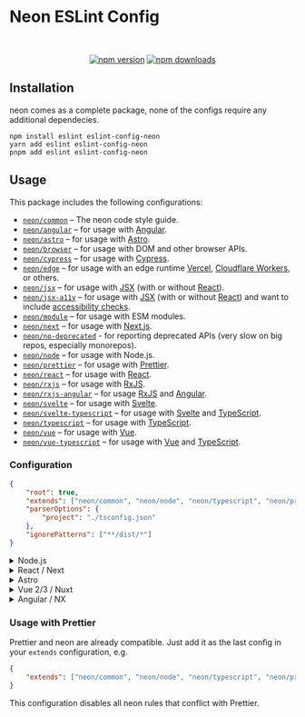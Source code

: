 # Neon ESLint Config

<div align="center">
	<br />
	<p>
		<a href="https://www.npmjs.com/package/eslint-config-neon"><img src="https://img.shields.io/npm/v/eslint-config-neon.svg?maxAge=3600" alt="npm version" /></a>
		<a href="https://www.npmjs.com/package/eslint-config-neon"><img src="https://img.shields.io/npm/dt/eslint-config-neon.svg?maxAge=3600" alt="npm downloads" /></a>
	</p>
</div>

## Installation

neon comes as a complete package, none of the configs require any additional dependecies.

```sh-session
npm install eslint eslint-config-neon
yarn add eslint eslint-config-neon
pnpm add eslint eslint-config-neon
```

## Usage

This package includes the following configurations:

- [`neon/common`](./src/common.js) – The neon code style guide.
- [`neon/angular`](./src/angular.js) – for usage with [Angular](https://angular.io/).
- [`neon/astro`](./src/astro.js) – for usage with [Astro](https://astro.build/).
- [`neon/browser`](./src/browser.js) – for usage with DOM and other browser APIs.
- [`neon/cypress`](./src/cypress.js) – for usage with [Cypress](https://cypress.io/).
- [`neon/edge`](./src/edge.js) – for usage with an edge runtime [Vercel](https://vercel.com/blog/introducing-the-edge-runtime), [Cloudflare Workers](https://workers.cloudflare.com/), or others.
- [`neon/jsx`](./src/jsx.js) – for usage with [JSX](https://reactjs.org/docs/introducing-jsx.html) (with or without [React](https://reactjs.org/)).
- [`neon/jsx-a11y`](./src/jsx-a11y.js) – for usage with [JSX](https://facebook.github.io/react/) (with or without [React](https://reactjs.org/)) and want to include [accessibility checks](https://github.com/jsx-eslint/eslint-plugin-jsx-a11y).
- [`neon/module`](./src/module.js) – for usage with ESM modules.
- [`neon/next`](./src/next.js) – for usage with [Next.js](https://nextjs.org/).
- [`neon/no-deprecated`](./src/no-deprecated.js) - for reporting deprecated APIs (very slow on big repos, especially monorepos).
- [`neon/node`](./src/node.js) – for usage with Node.js.
- [`neon/prettier`](./src/prettier.js) – for usage with [Prettier](https://prettier.io/).
- [`neon/react`](./src/react.js) – for usage with [React](https://reactjs.org/).
- [`neon/rxjs`](./src/rxjs.js) – for usage with [RxJS](https://rxjs.dev/).
- [`neon/rxjs-angular`](./src/rxjs-angular.js) – for usage [RxJS](https://rxjs.dev/) and [Angular](https://angular.io/).
- [`neon/svelte`](./src/svelte.js) – for usage with [Svelte](https://svelte.dev/).
- [`neon/svelte-typescript`](./src/svelte-typescript.js) – for usage with [Svelte](https://svelte.dev/) and [TypeScript](http://typescriptlang.org/).
- [`neon/typescript`](./src/typescript.js) – for usage with [TypeScript](http://typescriptlang.org/).
- [`neon/vue`](./src/vue.js) – for usage with [Vue](https://vuejs.org/).
- [`neon/vue-typescript`](./src/vue-typescript.js) – for usage with [Vue](https://vuejs.org/) and [TypeScript](http://typescriptlang.org/).

### Configuration

```json
{
	"root": true,
	"extends": ["neon/common", "neon/node", "neon/typescript", "neon/prettier"],
	"parserOptions": {
		"project": "./tsconfig.json"
	},
	"ignorePatterns": ["**/dist/*"]
}
```

<details>
<summary>Node.js</summary>
<br>

```json
{
	"root": true,
	"extends": ["neon/common", "neon/node", "neon/typescript", "neon/prettier"],
	"parserOptions": {
		"project": "./tsconfig.json"
	},
	"ignorePatterns": ["**/dist/*"]
}
```

<br>
</details>

<details>
<summary>React / Next</summary>
<br>

React:

```json
{
	"root": true,
	"extends": [
		"neon/common",
		"neon/browser",
		"neon/node",
		"neon/typescript",
		"neon/react",
		"neon/next",
		"neon/edge",
		"neon/prettier"
	],
	"settings": {
		"react": {
			"version": "detect"
		}
	},
	"parserOptions": {
		"project": "./tsconfig.json"
	},
	"ignorePatterns": ["**/dist/*"],
	"rules": {
		"react/react-in-jsx-scope": 0,
		"react/jsx-filename-extension": [1, { "extensions": [".tsx"] }]
	}
}
```

Next:

```json
{
	"root": true,
	"extends": [
		"neon/common",
		"neon/browser",
		"neon/node",
		"neon/typescript",
		"neon/react",
		"neon/next",
		"neon/edge",
		"neon/prettier"
	],
	"settings": {
		"react": {
			"version": "detect"
		}
	},
	"parserOptions": {
		"project": "./tsconfig.json"
	},
	"ignorePatterns": ["**/dist/*"],
	"rules": {
		"react/react-in-jsx-scope": 0,
		"react/jsx-filename-extension": [1, { "extensions": [".tsx"] }]
	}
}
```

<br>
</details>

<details>
<summary>Astro</summary>
<br>

```json
{
	"root": true,
	"extends": [
		"neon/common",
		"neon/browser",
		"neon/node",
		"neon/typescript",
		"neon/react",
		"neon/astro",
		"neon/prettier"
	],
	"settings": {
		"react": {
			"version": "detect"
		}
	},
	"parserOptions": {
		"project": "./tsconfig.json"
	},
	"ignorePatterns": ["**/dist/*"],
	"rules": {
		"react/jsx-filename-extension": [1, { "extensions": [".tsx", ".astro"] }]
	}
}
```

<br>
</details>

<details>
<summary>Vue 2/3 / Nuxt</summary>
<br>

```json
{
	"root": true,
	"extends": [
		"neon/common",
		"neon/browser",
		"neon/node",
		"neon/typescript",
		"neon/vue",
		"neon/vue-typescript",
		"neon/prettier"
	],
	"parserOptions": {
		"project": "./tsconfig.json"
	},
	"ignorePatterns": ["**/dist/*"]
}
```

<br>
</details>

<details>
<summary>Angular / NX</summary>
<br>

```json
{
	"root": true,
	"parserOptions": {
		"project": "./tsconfig.json"
	},
	"ignorePatterns": ["!**/*"],
	"overrides": [
		{
			"files": ["*.ts"],
			"extends": [
				"neon/common",
				"neon/browser",
				"neon/node",
				"neon/typescript",
				"neon/angular",
				"neon/rxjs",
				"neon/rxjs-angular",
				"neon/prettier"
			]
		},
		{
			"files": ["*.html"],
			"extends": ["neon/angular"]
		}
	]
}
```

<br>
</details>

### Usage with Prettier

Prettier and neon are already compatible. Just add it as the last config in your `extends` configuration, e.g.

```json
{
	"extends": ["neon/common", "neon/node", "neon/typescript", "neon/prettier"]
}
```

This configuration disables all neon rules that conflict with Prettier.
